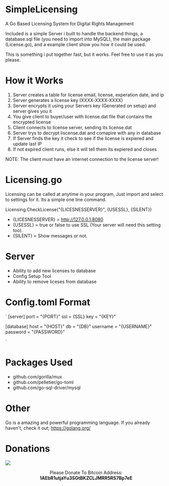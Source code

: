# SimpleLicensing
A Go Based Licensing System for Digital Rights Management

Included is a simple Server i built to handle the backend things, a database.sql file (you need to import into MySQL), the main package (License.go), and a example client show you how it could be used.

This is something i put together fast, but it works. Feel free to use it as you please.

# How it Works

1. Server creates a table for license email, license, experation date, and ip
2. Server generates a license key (XXXX-XXXX-XXXX)
3. Server encrypts it using your Servers key (Generated on setup) and server gives you it
4. You give client to buyer/user with license.dat file that contains the encrypted license
5. Client connects to license server, sending its license.dat
6. Server trys to decrypt liscense.dat and comapire with any in database
7. If Server finds the key it check to see if the license is expiered and update last IP
8. If not expired client runs, else it will tell them its expiered and closes

NOTE: The client must have an internet connection to the license server!

# Licensing.go
Licensing can be called at anytime in your program, Just import and select to settings for it. Its a simple one line command.

Licensing.CheckLicense("{LICESNESSERVER}", {USESSL}, {SILENT})

* {LICESNESSERVER} = http://127.0.0.1:8080
* {USESSL} = true or false to use SSL (Your server will need this setting too).
* {SILENT} = Show messages or not.

# Server
* Ability to add new licenses to database
* Config Setup Tool
* Ability to remove liceses from database

# Config.toml Format

`
[server]
port = "{PORT}"
ssl = {SSL}
key = "{KEY}"

[database]
host = "{HOST}"
db = "{DB}"
username = "{USERNAME}"
password = "{PASSWORD}"

`

# Packages Used
* github.com/gorilla/mux
* github.com/pelletier/go-toml
* github.com/go-sql-driver/mysql

# Other
Go is a amazing and powerful programming language. If you already haven't, check it out; https://golang.org/

# Donations
<img src="https://blockchain.info/Resources/buttons/donate_64.png"/>
<p align="center">Please Donate To Bitcoin Address: <b>1AEbR1utjaYu3SGtBKZCLJMRR5RS7Bp7eE</b></p>
